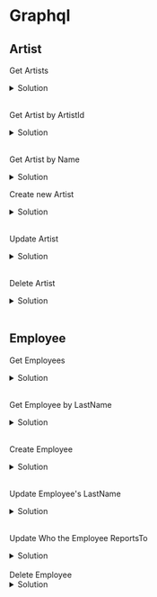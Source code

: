 # Graphql 

## Artist 

Get Artists 

<details>
    
<summary>Solution</summary>

<br />

```
{
    artists
}
```
</details>

<br />

Get Artist by ArtistId 

<details>
<summary>Solution</summary>

<br />

```

query artists($id:Int){
  artists(ArtistId: $id) {
    ArtistId
    Name
  }
}

{
  "id": 1
}
```
</details>
<br/>

Get Artist by Name 

<details>
    
<summary>Solution</summary>

<br />

```

query artists($name:String){
  artists(Name: $name) {
    ArtistId
    Name
  }
}

{
  "name": "'AC/DC'"
}
```

<br/>

</details>

Create new Artist

<details>
<summary>Solution</summary>

<br />

```    

mutation {
  createArtist(input: {
        ArtistId: 780,
    		Name: "HelloGoodbye"
  }) {
    ArtistId
    Name
  } 
}
```

</details>

<br/>

Update Artist

<details>
    
<summary>Solution</summary>

<br />

```
mutation updateArtist($id: Int!, $Name: String!) {
  updateArtist(ArtistId: $id, Name: $Name) {
    ArtistId
    Name
  }
}

{
  "id": 1,
  "Name": "HelloGoodBye"
}
```
</details>

<br/>

Delete Artist 

<details>
    
<summary>Solution</summary>

<br />

```

 mutation deleteArtist($id: Int!) {
      deleteArtist(ArtistId: $id) {
        ArtistId
      }
  }

  {
      "id": 2
  }
```
</details>
<br/>

## Employee

Get Employees 

<details>
    
<summary>Solution</summary>

<br />

```
{employees}
```
</details>

<br/>

Get Employee by LastName 

<details>
    
<summary>Solution</summary>

<br />

```
mutation updateEmployee($id: Int!, $Name: String!) {
  updateEmployee(EmployeeId: $id, LastName: $Name) {
    EmployeeId
    FirstName
    LastName
  }
}

{
  "Name": "Richardson",
  "id": 2
}
```
</details>

<br/>

Create Employee

<details>
    
<summary>Solution</summary>

<br />

```
mutation {
  createEmployee(input: {
      	EmployeeId: 11,
    		LastName: "Flinstone",
    		FirstName: "Fred",
    		Title: "Manager",
    		ReportsTo: 2,
        Address: "11120 Jasper Ave NW",
        City: "Edmonton",
        State: "AB",
        Country: "Canada",
        PostalCode: "T5K 2N1",
        Phone: "+1 (780) 428-9482",
        Fax: "+1 (780) 428-3457",
        Email: "andrew@chinookcorp.com"
  }) {
    LastName
    FirstName
  } 
}
```
</details>
<br/>

Update Employee's LastName

<details>
<summary>Solution</summary>

<br />

```
mutation updateEmployee($id: Int!, $Name: String!) {
  updateEmployee(EmployeeId: $id, LastName: $Name) {
    EmployeeId
    FirstName
    LastName
  }
}


{
  "id": 1,
  "Name": "Flintstone"
}
```
</details>

<br/>

Update Who the Employee ReportsTo

<details>
<summary>Solution</summary>

<br />

```
mutation updateEmployee($id: Int!, $reportsTo: Int!) {
  updateEmployee(EmployeeId: $id, ReportsTo: $reportsTo) {
    EmployeeId
    FirstName
    LastName
    ReportsTo
  }
}

{
  "reportsTo": 3,
  "id": 2
}
```
</details>
<br/>
Delete Employee 

<details>
<summary>Solution</summary>

<br />

```
 mutation deleteEmployee($id: Int!) {
      deleteEmployee(EmployeeId: $id) {
    		FirstName
      }
  }

{
  "id": 11
}
```
</details>
